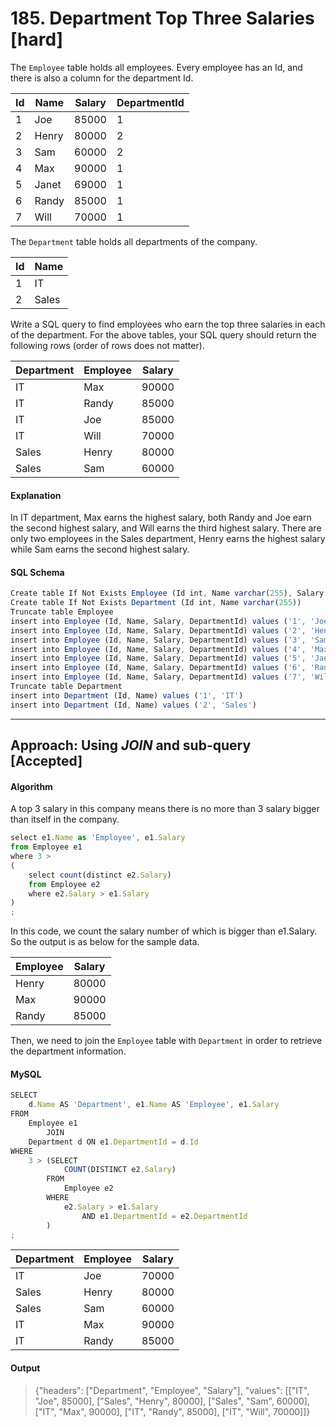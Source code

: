 # 185.	Department Top Three Salaries [hard]

The `Employee` table holds all employees. Every employee has an Id, and there is also a column for the department Id.

Id | Name  | Salary | DepartmentId
--|--|--|--
1  | Joe   | 85000  | 1            
2  | Henry | 80000  | 2            
3  | Sam   | 60000  | 2            
4  | Max   | 90000  | 1           
5  | Janet | 69000  | 1            
6  | Randy | 85000  | 1            
7  | Will  | 70000  | 1            

The `Department` table holds all departments of the company.

Id | Name     
--|--
 1  | IT       
 2  | Sales    

Write a SQL query to find employees who earn the top three salaries in each of the department. For the above tables, your SQL query should return the following rows (order of rows does not matter).

Department | Employee | Salary 
--|--|--
 IT         | Max      | 90000  
 IT         | Randy    | 85000  
 IT         | Joe      | 85000  
 IT         | Will     | 70000  
 Sales      | Henry    | 80000  
 Sales      | Sam      | 60000  

#### Explanation

In IT department, Max earns the highest salary, both Randy and Joe earn the second highest salary, and Will earns the third highest salary. There are only two employees in the Sales department, Henry earns the highest salary while Sam earns the second highest salary.

#### SQL Schema
```javascript
Create table If Not Exists Employee (Id int, Name varchar(255), Salary int, DepartmentId int)
Create table If Not Exists Department (Id int, Name varchar(255))
Truncate table Employee
insert into Employee (Id, Name, Salary, DepartmentId) values ('1', 'Joe', '85000', '1')
insert into Employee (Id, Name, Salary, DepartmentId) values ('2', 'Henry', '80000', '2')
insert into Employee (Id, Name, Salary, DepartmentId) values ('3', 'Sam', '60000', '2')
insert into Employee (Id, Name, Salary, DepartmentId) values ('4', 'Max', '90000', '1')
insert into Employee (Id, Name, Salary, DepartmentId) values ('5', 'Janet', '69000', '1')
insert into Employee (Id, Name, Salary, DepartmentId) values ('6', 'Randy', '85000', '1')
insert into Employee (Id, Name, Salary, DepartmentId) values ('7', 'Will', '70000', '1')
Truncate table Department
insert into Department (Id, Name) values ('1', 'IT')
insert into Department (Id, Name) values ('2', 'Sales')
```

---
## Approach: Using _JOIN_ and sub-query [Accepted]

#### Algorithm

A top 3 salary in this company means there is no more than 3 salary bigger than itself in the company.
```javascript
select e1.Name as 'Employee', e1.Salary
from Employee e1
where 3 >
(
    select count(distinct e2.Salary)
    from Employee e2
    where e2.Salary > e1.Salary
)
;
```
In this code, we count the salary number of which is bigger than e1.Salary. So the output is as below for the sample data.

Employee | Salary 
--|--
 Henry    | 80000  
 Max      | 90000  
 Randy    | 85000  
 
Then, we need to join the `Employee` table with `Department` in order to retrieve the department information.

#### MySQL
```javascript
SELECT
    d.Name AS 'Department', e1.Name AS 'Employee', e1.Salary
FROM
    Employee e1
        JOIN
    Department d ON e1.DepartmentId = d.Id
WHERE
    3 > (SELECT
            COUNT(DISTINCT e2.Salary)
        FROM
            Employee e2
        WHERE
            e2.Salary > e1.Salary
                AND e1.DepartmentId = e2.DepartmentId
        )
;
```
 Department | Employee | Salary 
--|--|--
 IT         | Joe      | 70000  
 Sales      | Henry    | 80000  
 Sales      | Sam      | 60000  
 IT         | Max      | 90000  
 IT         | Randy    | 85000  

#### Output
> {"headers": ["Department", "Employee", "Salary"], "values": [["IT", "Joe", 85000], ["Sales", "Henry", 80000], ["Sales", "Sam", 60000], ["IT", "Max", 90000], ["IT", "Randy", 85000], ["IT", "Will", 70000]]}
